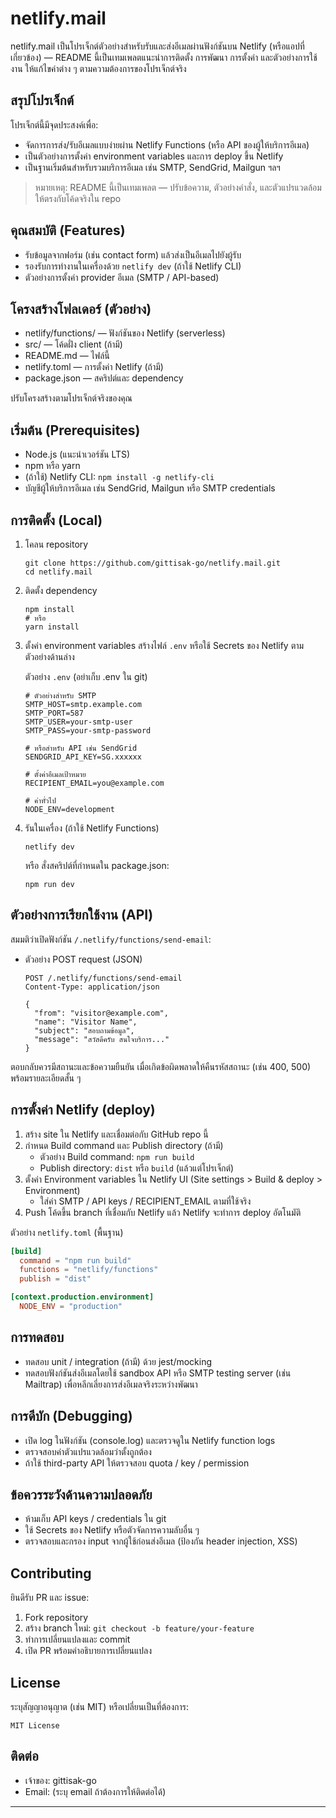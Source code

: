 # netlify.mail

netlify.mail เป็นโปรเจ็กต์ตัวอย่างสำหรับรับและส่งอีเมลผ่านฟังก์ชันบน Netlify (หรือแอปที่เกี่ยวข้อง) — README นี้เป็นเทมเพลตแนะนำการติดตั้ง การพัฒนา การตั้งค่า และตัวอย่างการใช้งาน ให้แก้ไขค่าต่าง ๆ ตามความต้องการของโปรเจ็กต์จริง

## สรุปโปรเจ็กต์
โปรเจ็กต์นี้มีจุดประสงค์เพื่อ:
- จัดการการส่ง/รับอีเมลแบบง่ายผ่าน Netlify Functions (หรือ API ของผู้ให้บริการอีเมล)
- เป็นตัวอย่างการตั้งค่า environment variables และการ deploy ขึ้น Netlify
- เป็นฐานเริ่มต้นสำหรับรวมบริการอีเมล เช่น SMTP, SendGrid, Mailgun ฯลฯ

> หมายเหตุ: README นี้เป็นเทมเพลต — ปรับข้อความ, ตัวอย่างคำสั่ง, และตัวแปรแวดล้อมให้ตรงกับโค้ดจริงใน repo

## คุณสมบัติ (Features)
- รับข้อมูลจากฟอร์ม (เช่น contact form) แล้วส่งเป็นอีเมลไปยังผู้รับ
- รองรับการทำงานในเครื่องด้วย `netlify dev` (ถ้าใช้ Netlify CLI)
- ตัวอย่างการตั้งค่า provider อีเมล (SMTP / API-based)

## โครงสร้างโฟลเดอร์ (ตัวอย่าง)
- netlify/functions/       — ฟังก์ชันของ Netlify (serverless)
- src/                    — โค้ดฝั่ง client (ถ้ามี)
- README.md               — ไฟล์นี้
- netlify.toml            — การตั้งค่า Netlify (ถ้ามี)
- package.json            — สคริปต์และ dependency

ปรับโครงสร้างตามโปรเจ็กต์จริงของคุณ

## เริ่มต้น (Prerequisites)
- Node.js (แนะนำเวอร์ชัน LTS)
- npm หรือ yarn
- (ถ้าใช้) Netlify CLI: `npm install -g netlify-cli`
- บัญชีผู้ให้บริการอีเมล เช่น SendGrid, Mailgun หรือ SMTP credentials

## การติดตั้ง (Local)
1. โคลน repository
   ```
   git clone https://github.com/gittisak-go/netlify.mail.git
   cd netlify.mail
   ```

2. ติดตั้ง dependency
   ```
   npm install
   # หรือ
   yarn install
   ```

3. ตั้งค่า environment variables
   สร้างไฟล์ `.env` หรือใช้ Secrets ของ Netlify ตามตัวอย่างด้านล่าง

   ตัวอย่าง `.env` (อย่าเก็บ .env ใน git)
   ```
   # ตัวอย่างสำหรับ SMTP
   SMTP_HOST=smtp.example.com
   SMTP_PORT=587
   SMTP_USER=your-smtp-user
   SMTP_PASS=your-smtp-password

   # หรือสำหรับ API เช่น SendGrid
   SENDGRID_API_KEY=SG.xxxxxx

   # ตั้งค่าอีเมลเป้าหมาย
   RECIPIENT_EMAIL=you@example.com

   # ค่าทั่วไป
   NODE_ENV=development
   ```

4. รันในเครื่อง (ถ้าใช้ Netlify Functions)
   ```
   netlify dev
   ```
   หรือ สั่งสคริปต์ที่กำหนดใน package.json:
   ```
   npm run dev
   ```

## ตัวอย่างการเรียกใช้งาน (API)
สมมติว่าเปิดฟังก์ชัน `/.netlify/functions/send-email`:
- ตัวอย่าง POST request (JSON)
  ```
  POST /.netlify/functions/send-email
  Content-Type: application/json

  {
    "from": "visitor@example.com",
    "name": "Visitor Name",
    "subject": "สอบถามข้อมูล",
    "message": "สวัสดีครับ สนใจบริการ..."
  }
  ```

ตอบกลับควรมีสถานะและข้อความยืนยัน เมื่อเกิดข้อผิดพลาดให้คืนรหัสสถานะ (เช่น 400, 500) พร้อมรายละเอียดสั้น ๆ

## การตั้งค่า Netlify (deploy)
1. สร้าง site ใน Netlify และเชื่อมต่อกับ GitHub repo นี้
2. กำหนด Build command และ Publish directory (ถ้ามี)
   - ตัวอย่าง Build command: `npm run build`
   - Publish directory: `dist` หรือ `build` (แล้วแต่โปรเจ็กต์)
3. ตั้งค่า Environment variables ใน Netlify UI (Site settings > Build & deploy > Environment)
   - ใส่ค่า SMTP / API keys / RECIPIENT_EMAIL ตามที่ใช้จริง
4. Push โค้ดขึ้น branch ที่เชื่อมกับ Netlify แล้ว Netlify จะทำการ deploy อัตโนมัติ

ตัวอย่าง `netlify.toml` (พื้นฐาน)
```toml
[build]
  command = "npm run build"
  functions = "netlify/functions"
  publish = "dist"

[context.production.environment]
  NODE_ENV = "production"
```

## การทดสอบ
- ทดสอบ unit / integration (ถ้ามี) ด้วย jest/mocking
- ทดสอบฟังก์ชันส่งอีเมลโดยใช้ sandbox API หรือ SMTP testing server (เช่น Mailtrap) เพื่อหลีกเลี่ยงการส่งอีเมลจริงระหว่างพัฒนา

## การดีบัก (Debugging)
- เปิด log ในฟังก์ชัน (console.log) และตรวจดูใน Netlify function logs
- ตรวจสอบค่าตัวแปรแวดล้อมว่าตั้งถูกต้อง
- ถ้าใช้ third-party API ให้ตรวจสอบ quota / key / permission

## ข้อควรระวังด้านความปลอดภัย
- ห้ามเก็บ API keys / credentials ใน git
- ใช้ Secrets ของ Netlify หรือตัวจัดการความลับอื่น ๆ
- ตรวจสอบและกรอง input จากผู้ใช้ก่อนส่งอีเมล (ป้องกัน header injection, XSS)

## Contributing
ยินดีรับ PR และ issue:
1. Fork repository
2. สร้าง branch ใหม่: `git checkout -b feature/your-feature`
3. ทำการเปลี่ยนแปลงและ commit
4. เปิด PR พร้อมคำอธิบายการเปลี่ยนแปลง

## License
ระบุสัญญาอนุญาต (เช่น MIT) หรือเปลี่ยนเป็นที่ต้องการ:
```
MIT License
```

## ติดต่อ
- เจ้าของ: gittisak-go
- Email: (ระบุ email ถ้าต้องการให้ติดต่อได้)

---

